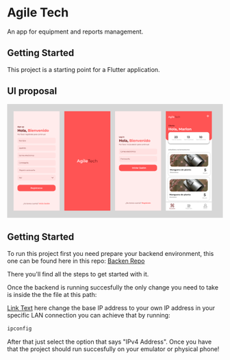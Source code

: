 # Agile Tech

An app for equipment and reports management.

## Getting Started

This project is a starting point for a Flutter application.

## UI proposal

![Alt text](ui_proposal.png)


## Getting Started

To run this project first you need prepare your backend environment, this one can be found here in this repo: 
[Backen Repo](https://github.com/R-Berrocal/backend-challenge-agiletech)

There you'll find all the steps to get started with it.

Once the backend is running succesfully the only change you need to take is inside the the file at this path:

[Link Text](lib/services/graphql_config.dart) here change the base IP address to your own IP address in your specific LAN connection you can achieve that by running:

```bash
ipconfig
```

After that just select the option that says "IPv4 Address". Once you have that the project should run succesfully on your emulator or physical phone!